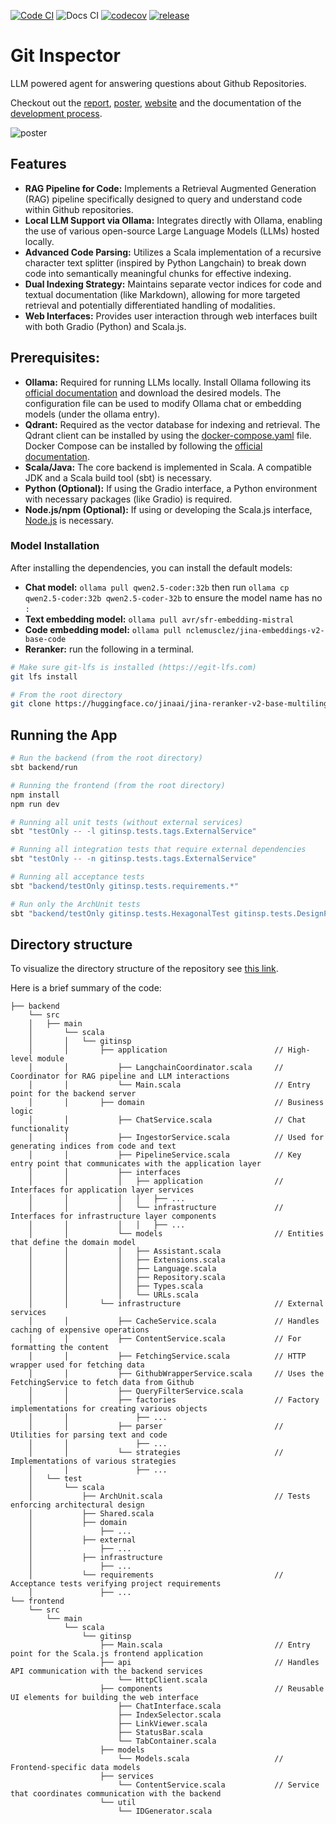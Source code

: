 [![Code CI](https://github.com/DiamondLightSource/pytac/actions/workflows/code.yml/badge.svg)](https://github.com/DiamondLightSource/pytac/actions/workflows/code.yml)
![Docs CI](https://github.com/atomwalk12/PPS-22-git-insp/actions/workflows/gh-pages.yml/badge.svg?branch=main)
[![codecov](https://codecov.io/gh/atomwalk12/pps-22-git-insp/branch/main/graph/badge.svg)](https://codecov.io/gh/atomwalk12/pps-22-git-insp)
[![release](https://img.shields.io/github/v/release/atomwalk12/pps-22-git-insp.svg?label=release)](https://github.com/atomwalk12/pps-22-git-insp/releases)

# Git Inspector

LLM powered agent for answering questions about Github Repositories.

Checkout out the [report](docs/report/report.pdf), [poster](docs/report/poster.pdf), [website](https://atomwalk12.github.io/PPS-22-git-insp/) and the documentation of the [development process](https://atomwalk12.github.io/PPS-22-git-insp/process).

![poster](https://github.com/user-attachments/assets/50a20106-5bf8-40d3-9725-a7dc16ea6aa1)

## Features

- **RAG Pipeline for Code:** Implements a Retrieval Augmented Generation (RAG) pipeline specifically designed to query and understand code within Github repositories.
- **Local LLM Support via Ollama:** Integrates directly with Ollama, enabling the use of various open-source Large Language Models (LLMs) hosted locally.
- **Advanced Code Parsing:** Utilizes a Scala implementation of a recursive character text splitter (inspired by Python Langchain) to break down code into semantically meaningful chunks for effective indexing.
- **Dual Indexing Strategy:** Maintains separate vector indices for code and textual documentation (like Markdown), allowing for more targeted retrieval and potentially differentiated handling of modalities.
- **Web Interfaces:** Provides user interaction through web interfaces built with both Gradio (Python) and Scala.js.

## **Prerequisites:**

- **Ollama:** Required for running LLMs locally. Install Ollama following its [official documentation](https://github.com/ollama/ollama/tree/main) and download the desired models. The configuration file can be used to modify Ollama chat or embedding models (under the ollama entry).
- **Qdrant:** Required as the vector database for indexing and retrieval. The Qdrant client can be installed by using the [docker-compose.yaml](compose.yaml) file. Docker Compose can be installed by following the [official documentation](https://docs.docker.com/compose/install/).
- **Scala/Java:** The core backend is implemented in Scala. A compatible JDK and a Scala build tool (sbt) is necessary.
- **Python (Optional):** If using the Gradio interface, a Python environment with necessary packages (like Gradio) is required.
- **Node.js/npm (Optional):** If using or developing the Scala.js interface, [Node.js](https://nodejs.org/en/download) is necessary.

### Model Installation

After installing the dependencies, you can install the default models:

- **Chat model:** ```ollama pull qwen2.5-coder:32b``` then run ```ollama cp qwen2.5-coder:32b qwen2.5-coder-32b``` to ensure the model name has no `:`
- **Text embedding model:** ```ollama pull avr/sfr-embedding-mistral```
- **Code embedding model:** ```ollama pull nclemusclez/jina-embeddings-v2-base-code```
- **Reranker:** run the following in a terminal.

```bash
# Make sure git-lfs is installed (https://egit-lfs.com)
git lfs install

# From the root directory
git clone https://huggingface.co/jinaai/jina-reranker-v2-base-multilingual reranker/jina-reranker-v2-base-multilingual
```

## Running the App

```bash
# Run the backend (from the root directory)
sbt backend/run

# Running the frontend (from the root directory)
npm install
npm run dev

# Running all unit tests (without external services)
sbt "testOnly -- -l gitinsp.tests.tags.ExternalService"

# Running all integration tests that require external dependencies
sbt "testOnly -- -n gitinsp.tests.tags.ExternalService"

# Running all acceptance tests
sbt "backend/testOnly gitinsp.tests.requirements.*"

# Run only the ArchUnit tests
sbt "backend/testOnly gitinsp.tests.HexagonalTest gitinsp.tests.DesignPatternsTest gitinsp.tests.FunctionalProgrammingTest"
```


## Directory structure
To visualize the directory structure of the repository see [this link](https://uithub.com/atomwalk12/PPS-22-git-insp?accept=text%2Fhtml&maxTokens=50000&ext=scala).

Here is a brief summary of the code:

```plaintext
├── backend
    └── src
    │   ├── main
    │       └── scala
    │       │   └── gitinsp
    │       │       ├── application                        // High-level module
    │       │           ├── LangchainCoordinator.scala     // Coordinator for RAG pipeline and LLM interactions
    │       │           └── Main.scala                     // Entry point for the backend server
    │       │       ├── domain                             // Business logic
    │       │           ├── ChatService.scala              // Chat functionality
    │       │           ├── IngestorService.scala          // Used for generating indices from code and text
    │       │           ├── PipelineService.scala          // Key entry point that communicates with the application layer
    │       │           ├── interfaces
    │       │           │   ├── application                // Interfaces for application layer services
    │       │           │   │   ├── ...
    │       │           │   └── infrastructure             // Interfaces for infrastructure layer components
    │       │           │   │   ├── ...
    │       │           └── models                         // Entities that define the domain model
    │       │           │   ├── Assistant.scala
    │       │           │   ├── Extensions.scala
    │       │           │   ├── Language.scala
    │       │           │   ├── Repository.scala
    │       │           │   ├── Types.scala
    │       │           │   └── URLs.scala
    │       │       └── infrastructure                     // External services
    │       │           ├── CacheService.scala             // Handles caching of expensive operations
    │       │           ├── ContentService.scala           // For formatting the content
    │       │           ├── FetchingService.scala          // HTTP wrapper used for fetching data
    │       │           ├── GithubWrapperService.scala     // Uses the FetchingService to fetch data from Github
    │       │           ├── QueryFilterService.scala
    │       │           ├── factories                      // Factory implementations for creating various objects
    │       │               ├── ...
    │       │           ├── parser                         // Utilities for parsing text and code
    │       │               ├── ...
    │       │           └── strategies                     // Implementations of various strategies
    │       │               ├── ...
    │   └── test
    │       └── scala
    │           ├── ArchUnit.scala                         // Tests enforcing architectural design
    │           ├── Shared.scala
    │           ├── domain
    │               ├── ...
    │           ├── external
    │               ├── ...
    │           ├── infrastructure
    │               ├── ...
    │           └── requirements                           // Acceptance tests verifying project requirements
    │               ├── ...
└── frontend
    └── src
        └── main
            └── scala
                └── gitinsp
                    ├── Main.scala                         // Entry point for the Scala.js frontend application
                    ├── api                                // Handles API communication with the backend services
                        └── HttpClient.scala
                    ├── components                         // Reusable UI elements for building the web interface
                        ├── ChatInterface.scala
                        ├── IndexSelector.scala
                        ├── LinkViewer.scala
                        ├── StatusBar.scala
                        └── TabContainer.scala
                    ├── models
                        └── Models.scala                   // Frontend-specific data models
                    ├── services
                        └── ContentService.scala           // Service that coordinates communication with the backend
                    └── util
                        └── IDGenerator.scala
```
